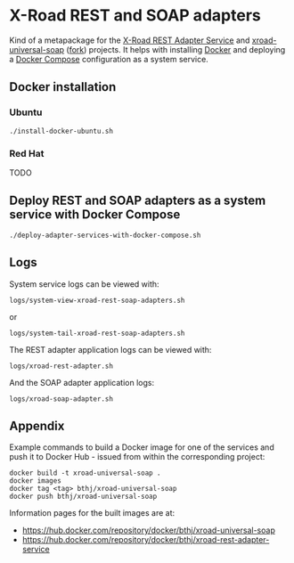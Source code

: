# X-Road REST and SOAP adapters

Kind of a metapackage for the [X-Road REST Adapter Service](https://github.com/nordic-institute/REST-adapter-service) and [xroad-universal-soap](https://github.com/nanndoj/xroad-universal-soap) ([fork](https://github.com/bthj/xroad-universal-soap)) projects.  It helps with installing [Docker](https://en.wikipedia.org/wiki/Docker_(software)) and deploying a [Docker Compose](https://docs.docker.com/compose/) configuration as a system service.

## Docker installation

### Ubuntu

```
./install-docker-ubuntu.sh
```

### Red Hat

TODO

## Deploy REST and SOAP adapters as a system service with Docker Compose

```
./deploy-adapter-services-with-docker-compose.sh
```

## Logs

System service logs can be viewed with:
```
logs/system-view-xroad-rest-soap-adapters.sh
```
or
```
logs/system-tail-xroad-rest-soap-adapters.sh
```

The REST adapter application logs can be viewed with:
```
logs/xroad-rest-adapter.sh
```

And the SOAP adapter application logs:
```
logs/xroad-soap-adapter.sh
```

## Appendix

Example commands to build a Docker image for one of the services and push it to Docker Hub - issued from within the corresponding project:
```
docker build -t xroad-universal-soap .   
docker images
docker tag <tag> bthj/xroad-universal-soap
docker push bthj/xroad-universal-soap
```
Information pages for the built images are at:
- https://hub.docker.com/repository/docker/bthj/xroad-universal-soap
- https://hub.docker.com/repository/docker/bthj/xroad-rest-adapter-service

